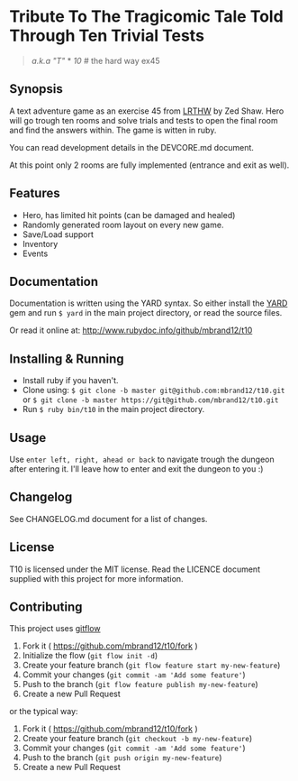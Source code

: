 # Tribute To The Tragicomic Tale Told Through Ten Trivial Tests
> *a.k.a "T"* * *10* # the hard way ex45

## Synopsis

A text adventure game as an exercise 45 from [LRTHW] by Zed Shaw. Hero will go
trough ten rooms and solve trials and tests to open the final room and find the
answers within. The game is witten in ruby.

You can read development details in the DEVCORE.md document.

At this point only 2 rooms are fully implemented (entrance and exit as well).

## Features

- Hero, has limited hit points (can be damaged and healed)
- Randomly generated room layout on every new game.
- Save/Load support
- Inventory
- Events

## Documentation

Documentation is written using the YARD syntax. So either install the [YARD] gem
and run `$ yard` in the main project directory, or read the source files.

Or read it online at: http://www.rubydoc.info/github/mbrand12/t10

## Installing & Running

- Install ruby if you haven't.
- Clone using:
     `$ git clone -b master git@github.com:mbrand12/t10.git`
     or
     `$ git clone -b master https://git@github.com/mbrand12/t10.git`
- Run `$ ruby bin/t10` in the main project directory.
## Usage

Use `enter left, right, ahead or back` to navigate trough the dungeon after
entering it. I'll leave how to enter and exit the dungeon to you :)

## Changelog

See CHANGELOG.md document for a list of changes.

## License

T10 is licensed under the MIT license. Read the LICENCE document supplied with
this project for more information.

## Contributing

This project uses [gitflow]

1. Fork it ( https://github.com/mbrand12/t10/fork )
2. Initialize the flow (`git flow init -d`)
3. Create your feature branch (`git flow feature start my-new-feature`)
4. Commit your changes (`git commit -am 'Add some feature'`)
5. Push to the branch (`git flow feature publish my-new-feature`)
6. Create a new Pull Request

or the typical way:

1. Fork it ( https://github.com/mbrand12/t10/fork )
2. Create your feature branch (`git checkout -b my-new-feature`)
3. Commit your changes (`git commit -am 'Add some feature'`)
4. Push to the branch (`git push origin my-new-feature`)
5. Create a new Pull Request

[YARD]: https://github.com/lsegal/yard
[LRTHW]: http://learnrubythehardway.org/
[gitflow]: https://github.com/nvie/gitflow
